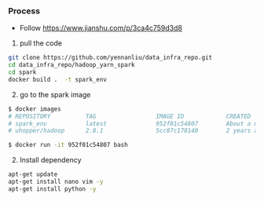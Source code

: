 ### Process
- Follow https://www.jianshu.com/p/3ca4c759d3d8

1. pull the code
```bash
git clone https://github.com/yennanliu/data_infra_repo.git
cd data_infra_repo/hadoop_yarn_spark
cd spark
docker build .  -t spark_env
```

2. go to the spark image
```bash
$ docker images
# REPOSITORY          TAG                 IMAGE ID            CREATED              SIZE
# spark_env           latest              952f01c54807        About a minute ago   828MB
# uhopper/hadoop      2.8.1               5cc87c178140        2 years ago          551MB

$ docker run -it 952f01c54807 bash
```
2. Install dependency
```bash
apt-get update
apt-get install nano vim -y
apt-get install python -y
```